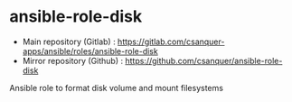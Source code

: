 ansible-role-disk
=================

* Main repository (Gitlab) : https://gitlab.com/csanquer-apps/ansible/roles/ansible-role-disk
* Mirror repository (Github) : https://github.com/csanquer/ansible-role-disk

Ansible role to format disk volume and mount filesystems
